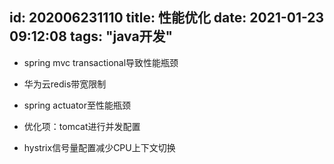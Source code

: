 id: 202006231110
title: 性能优化
date: 2021-01-23 09:12:08
tags: "java开发"
---------

* spring mvc transactional导致性能瓶颈

* 华为云redis带宽限制

* spring actuator至性能瓶颈

* 优化项：tomcat进行并发配置

* hystrix信号量配置减少CPU上下文切换


